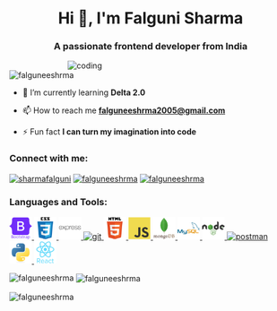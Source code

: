 <h1 align="center">Hi 👋, I'm Falguni Sharma</h1>
<h3 align="center">A passionate frontend developer from India</h3>

<img align="right" alt="coding" width="400" src="![image](https://github.com/user-attachments/assets/c71d0431-c8e3-423a-bca5-79437f9913d9)">

<p align="left"> <img src="https://komarev.com/ghpvc/?username=falguneeshrma&label=Profile%20views&color=0e75b6&style=flat" alt="falguneeshrma" /> </p>

- 🌱 I’m currently learning **Delta 2.0**

- 📫 How to reach me **falguneeshrma2005@gmail.com**

- ⚡ Fun fact **I can turn my imagination into code**

<h3 align="left">Connect with me:</h3>
<p align="left">
<a href="https://linkedin.com/in/sharmafalguni" target="blank"><img align="center" src="https://raw.githubusercontent.com/rahuldkjain/github-profile-readme-generator/master/src/images/icons/Social/linked-in-alt.svg" alt="sharmafalguni" height="30" width="40" /></a>
<a href="https://instagram.com/falguneeshrma" target="blank"><img align="center" src="https://raw.githubusercontent.com/rahuldkjain/github-profile-readme-generator/master/src/images/icons/Social/instagram.svg" alt="falguneeshrma" height="30" width="40" /></a>
<a href="https://discord.gg/falguneeshrma" target="blank"><img align="center" src="https://raw.githubusercontent.com/rahuldkjain/github-profile-readme-generator/master/src/images/icons/Social/discord.svg" alt="falguneeshrma" height="30" width="40" /></a>
</p>

<h3 align="left">Languages and Tools:</h3>
<p align="left"> <a href="https://getbootstrap.com" target="_blank" rel="noreferrer"> <img src="https://raw.githubusercontent.com/devicons/devicon/master/icons/bootstrap/bootstrap-plain-wordmark.svg" alt="bootstrap" width="40" height="40"/> </a> <a href="https://www.w3schools.com/css/" target="_blank" rel="noreferrer"> <img src="https://raw.githubusercontent.com/devicons/devicon/master/icons/css3/css3-original-wordmark.svg" alt="css3" width="40" height="40"/> </a> <a href="https://expressjs.com" target="_blank" rel="noreferrer"> <img src="https://raw.githubusercontent.com/devicons/devicon/master/icons/express/express-original-wordmark.svg" alt="express" width="40" height="40"/> </a> <a href="https://git-scm.com/" target="_blank" rel="noreferrer"> <img src="https://www.vectorlogo.zone/logos/git-scm/git-scm-icon.svg" alt="git" width="40" height="40"/> </a> <a href="https://www.w3.org/html/" target="_blank" rel="noreferrer"> <img src="https://raw.githubusercontent.com/devicons/devicon/master/icons/html5/html5-original-wordmark.svg" alt="html5" width="40" height="40"/> </a> <a href="https://developer.mozilla.org/en-US/docs/Web/JavaScript" target="_blank" rel="noreferrer"> <img src="https://raw.githubusercontent.com/devicons/devicon/master/icons/javascript/javascript-original.svg" alt="javascript" width="40" height="40"/> </a> <a href="https://www.mongodb.com/" target="_blank" rel="noreferrer"> <img src="https://raw.githubusercontent.com/devicons/devicon/master/icons/mongodb/mongodb-original-wordmark.svg" alt="mongodb" width="40" height="40"/> </a> <a href="https://www.mysql.com/" target="_blank" rel="noreferrer"> <img src="https://raw.githubusercontent.com/devicons/devicon/master/icons/mysql/mysql-original-wordmark.svg" alt="mysql" width="40" height="40"/> </a> <a href="https://nodejs.org" target="_blank" rel="noreferrer"> <img src="https://raw.githubusercontent.com/devicons/devicon/master/icons/nodejs/nodejs-original-wordmark.svg" alt="nodejs" width="40" height="40"/> </a> <a href="https://postman.com" target="_blank" rel="noreferrer"> <img src="https://www.vectorlogo.zone/logos/getpostman/getpostman-icon.svg" alt="postman" width="40" height="40"/> </a> <a href="https://www.python.org" target="_blank" rel="noreferrer"> <img src="https://raw.githubusercontent.com/devicons/devicon/master/icons/python/python-original.svg" alt="python" width="40" height="40"/> </a> <a href="https://reactjs.org/" target="_blank" rel="noreferrer"> <img src="https://raw.githubusercontent.com/devicons/devicon/master/icons/react/react-original-wordmark.svg" alt="react" width="40" height="40"/> </a> </p>

<p><img align="left" src="https://github-readme-stats.vercel.app/api/top-langs?username=falguneeshrma&show_icons=true&locale=en&layout=compact" alt="falguneeshrma" /></p>

<p>&nbsp;<img align="center" src="https://github-readme-stats.vercel.app/api?username=falguneeshrma&show_icons=true&locale=en" alt="falguneeshrma" /></p>

<p><img align="center" src="https://github-readme-streak-stats.herokuapp.com/?user=falguneeshrma&" alt="falguneeshrma" /></p>


